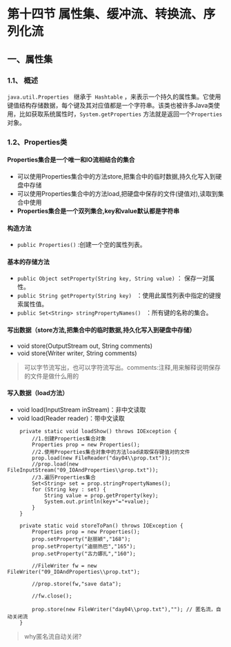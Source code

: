 # 第十四节  属性集、缓冲流、转换流、序列化流

## 一、属性集

### 1.1、 概述

`java.util.Properties ` 继承于` Hashtable` ，来表示一个持久的属性集。它使用键值结构存储数据，每个键及其对应值都是一个字符串。该类也被许多Java类使用，比如获取系统属性时，`System.getProperties` 方法就是返回一个`Properties`对象。

### 1.2、Properties类

#### Properties集合是一个唯一和IO流相结合的集合

- 可以使用Properties集合中的方法store,把集合中的临时数据,持久化写入到硬盘中存储
- 可以使用Properties集合中的方法load,把硬盘中保存的文件(键值对),读取到集合中使用
- **Properties集合是一个双列集合,key和value默认都是字符串**

#### 构造方法

- `public Properties()` :创建一个空的属性列表。

#### 基本的存储方法

- `public Object setProperty(String key, String value)` ： 保存一对属性。  
- `public String getProperty(String key) ` ：使用此属性列表中指定的键搜索属性值。
- `public Set<String> stringPropertyNames() ` ：所有键的名称的集合。

#### 写出数据（store方法,把集合中的临时数据,持久化写入到硬盘中存储）

- void store(OutputStream out, String comments)
- void store(Writer writer, String comments)

> 可以字节流写出，也可以字符流写出。comments:注释,用来解释说明保存的文件是做什么用的

#### 写入数据（load方法）

- void load(InputStream inStream)：非中文读取
- void load(Reader reader)：带中文读取

```
    private static void loadShow() throws IOException {
        //1.创建Properties集合对象
        Properties prop = new Properties();
        //2.使用Properties集合对象中的方法load读取保存键值对的文件
        prop.load(new FileReader("day04\\prop.txt"));
        //prop.load(new FileInputStream("09_IOAndProperties\\prop.txt"));
        //3.遍历Properties集合
        Set<String> set = prop.stringPropertyNames();
        for (String key : set) {
            String value = prop.getProperty(key);
            System.out.println(key+"="+value);
        }
    }

    private static void storeToPan() throws IOException {
        Properties prop = new Properties();
        prop.setProperty("赵丽颖","168");
        prop.setProperty("迪丽热巴","165");
        prop.setProperty("古力娜扎","160");

        //FileWriter fw = new FileWriter("09_IOAndProperties\\prop.txt");

        //prop.store(fw,"save data");

        //fw.close();

        prop.store(new FileWriter("day04\\prop.txt"),""); // 匿名流，自动关闭流
    }
```

> why匿名流自动关闭?







